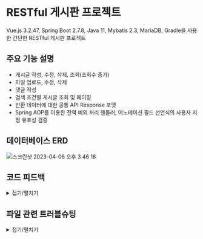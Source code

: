 # RESTful 게시판 프로젝트
Vue.js 3.2.47, Spring Boot 2.7.8, Java 11, Mybatis 2.3, MariaDB, Gradle을 사용한 간단한 RESTful 게시판 프로젝트

## 주요 기능 설명
- 게시글 작성, 수정, 삭제, 조회(조회수 증가)
- 파일 업로드, 수정, 삭제
- 댓글 작성
- 검색 조건별 게시글 조회 및 페이징
- 반환 데이터에 대한 공통 API Response 포맷
- Spring AOP를 이용한 전역 예외 처리 핸들러, 어노테이션 필드 선언식의 사용자 지정 유효성 검증


## 데이터베이스 ERD
![스크린샷 2023-04-06 오후 3 46 18](https://user-images.githubusercontent.com/29126159/230293561-4f4dd289-3f0f-4888-97a2-0b432f8b0da1.jpeg)


## 코드 피드백
<details>
<summary> 접기/펼치기 </summary>

### 2023-03-04 코드 피드백
- DTO 필드에도 주석을 달아줘야 이 변수가 어떤 역할을 하는지 유추할 수 있다.
- 포맷은 보여지는 것에 해당하는 영역이므로 서버는 raw data를 보내주는 게 더 낫다.
- 비즈니스 로직에서 처리하기 전에 이걸 쿼리로 처리할 수 있는지 확인(checkFileExistence() method)
- 파일 수정의 경우에는 서버에서 파일도 삭제하도록 하기
- 데이터는 모두 소중하다. 실제로 DB에서 삭제하는 것이 아니라 boolean처리 등으로 뽑히지 않게만 하고 저장하게 두어야 한다(deletePost() method 부분)
- GlobalExceptionHandler로 전체 예외에 대해 처리할 수 있도록 하자(400을 던지던지, 500을 던지던지 404를 던지던지 하는 경우에 이걸 그대로 톰캣에서 내뱉도록 하지 않고 Handler에서 캐치해서 처리할 수 있도록)
- 컨트롤러에서 ResponseEntity의 Body에 각 DTO를 바로 넣지 않고 CommonResponseDTO에 넣어서 반환(전역 에러처리도 이 Response DTO에 에러를 담아서 반환하는 방식)
- 검색 조건을 추가하게 된다면 PathVariable와 같은 방식으로 검색 조건을 빼야 하는지  쿼리 파라미터로 빼야 하는지 고민하는 게 좋다.
- 비동기를 사용할 때 앞의 메소드가 실행되기 전 밑의 라인이 실행될 수 있다. → promise, await를 사용해서 이를 방지

### 2023-03-11 코드 피드백
- 유효성 검증은 가급적 컨트롤러 혹은 서비스에서 진행하기, Mapper는 별도의 로직을 가져서는 안 됨.
- SQL에서 where delete_flag문이 항상 따라붙는 것을 치우기 위해 View를 사용해보기
- 값이 자주 변하지 않는 데이터의 경우 캐시로 저장할 수 있도록 하기
- 메서드를 작성할 때는 먼저 주석으로 수행할 기능에 대해 작성하고 시작하면 좋다.

### 2023-03-18 코드 피드백
- 현재 에러 처리나 데이터 반환 등 공통 포맷을 적용해서 사용할 때는 어떤 규격에 대해 먼저 시뮬레이션 해 본 뒤 코드를 작성하는 것이 좋다.
ex) 200, 400, 404시 데이터의 포맷은 어떻게?
- CommonResponse에 데이터를 추가할 때 추가할 객체들을 DTO로 묶어서 담지 말고 Map으로 담자.
- 유효성 검증은 Controller에 파라미터를 전달받으면서 수행하는 것이 좋고, 이 외에 수행해야 한다면 그건 서비스 로직에 해당하는지 확인해야 한다(맞지 않는 Role을 강제로 사용하려고 하는 것일수도 있다.)
- 복잡한 기능 단위가 생기게 되는 경우 이를 메소드로 분리해서 코드의 가독성을 지키기
- 파일 삭제 과정 중 오류가 생기게 되는 상황을 고려해야 한다. → 어떻게 결정할 것인지?
- 뷰 컴포넌트는 단위별로 → 반복된다 라고 생각되는 부분들을 대상으로 하면 좋다. 이 때 컴포넌트에 데이터를 넘겨주는 방법은 다음과 같다.
  1. fetch할 방법(메소드)를 넘겨주기
  2. fetch할 데이터를 넘겨주기
- 컴포넌트와 뷰의 구분 라우터에 노출되는지, 노출되지 않는지로 구분지을 수 있다.
</details>  

## 파일 관련 트러블슈팅
<details>
<summary> 접기/펼치기 </summary>

## 파일 등록 에러

에러 메세지:

Failed to convert property value of type 'java.lang.String' to required type 'java.util.List' for property 'file'; nested exception is java.lang.IllegalStateException: Cannot convert value of type 'java.lang.String' to required type 'org.springframework.web.multipart.MultipartFile' for property 'file[0]': no matching editors or conversion strategy found]

자꾸 Vue.js 에서 파일을 FormData에 담고 Content-Type도 multipart/form-data로 설정해서 전송해도
서버의 List<MultipartFile> 필드에 매칭되지 않는다.

원인을 분석해 보니

const files = event.target.files

file.value.push(files[i])

다음과 같은 코드로 작성했을 때, file.value에 대해 로그를 찍어보면

[Object FileList]가 나오게 된다. 즉 file 변수 내에 FileList가 또 존재한다는 말이다.

백엔드 코드는 리스트를 받도록 되어 있지 객체 내에 리스트를 받도록 작성하지 않았기 때문에 매칭되지 않아 오류가 발생하게 된다.

따라서  formData.append(”file”, file.value) 로 전송하는 것이 아니라

```jsx
for ( i = 0 to formData.value.length ) { 
	formData.append(”file”, file.value[i]) 
}
```

와 같이 각각 파일을 append 해 주어야 List<MultipartFile> 형태로 전송된다.

---

<br>

## 파일 등록 후 취소 관련 에러

에러 메세지:

2023-03-31 17:28:36.276 DEBUG 59783 --- [nio-8081-exec-2] o.s.web.method.HandlerMethod : Could not resolve parameter [0] in public com.ebstudy.board.v4.dto.response.CommonApiResponseDTO<?> com.ebstudy.board.v4.controller.CommunityPostController.savePost(com.ebstudy.board.v4.dto.PostDTO) throws java.io.IOException: org.springframework.validation.BeanPropertyBindingResult: 1 errors

Field error in object 'postDTO' on field 'file': rejected value [null]; codes [typeMismatch.postDTO.file,typeMismatch.file,typeMismatch.java.util.List,typeMismatch]; arguments [org.springframework.context.support.DefaultMessageSourceResolvable: codes [postDTO.file,file]; arguments []; default message [file]]; default message [Failed to convert property value of type 'java.lang.String' to required type 'java.util.List' for property 'file'; nested exception is java.lang.IllegalStateException: Cannot convert value of type 'java.lang.String' to required type 'org.springframework.web.multipart.MultipartFile' for property 'file[0]': no matching editors or conversion strategy found]

`BeanPropertyBindingResult` 에러가 발생했다.

자세한 예외를 찾아보니 postDTO 객체의 List<MultipartFile> file 필드가 String 타입의 데이터를 받아서 `typeMismatch` 에러로 인해 유발되었다. 왜 멀쩡한 필드에 String 타입이 들어갔을까?

### 원인

vue.js 페이지에서 등록하는 부분 html코드는 다음과 같다.

```html
<input type="file" @change="addFile(0, *$event*)" name="file">
```

현재 코드에서는 파일을 취소하게 되면 change 이벤트가 발생하여 addFile 메서드를 수행하게 되는데.

파일 등록 취소의 경우를 처리하기 위해 이 때 들어온 값이 존재하지 않으면 null값을 입력해 주도록 작성되어 있다.

때문에 만약 모든 파일을 등록했다 취소한 뒤 게시글을 등록하게 되면 null 값이 들어간 리스트가 보내지게 되고, 이걸 vue.js에서 String으로 처리해서 보내버리기 때문에 오류가 발생하는 것으로 보인다.

### 첫 번째 시도

기존 Thymeleaf는 input태그의 name 속성을 모두 같게 설정하고 아무것도 입력하지 않은 채 전송하면 null값으로 리스트가 전달되는 것을 생각해

```jsx
const emptyFile = new File([], 'emptyFile.txt', { type: 'text/plain' });
```

이와 같이 더미 파일을 null값 대신 추가하는 방식으로 했었지만! **이는 매우 잘못된 행동이다!**

더미 파일이란 것 자체가 서버를 속이기 위한 용도이고, 올바르지 않은 파일을 전달하는 행위이다.

때문에 더미 파일과 같은 방식은 사용해서는 안 된다.

### **그럼** **어떻게 해결해야 하는가?**

내 생각엔 String[] null값을 서버에서 처리할 수 있는 방법이 존재하지 않는다. String[] 타입으로 들어오는 것을 필드에 바인딩되기 전에 가로채서 처리하는 방식과 같은 것은 오버 엔지니어링이라고 생각하기 때문에 프론트에서 애초에 null list를 보내지 않도록 하는 수 밖에는 없겠다.

팀장님께서는 null을 보내도 서버에서 처리할 수 있어야 한다고 하셨는데, 아마 이런 null이 아니라 List<MultipartFile> file 자체가 아무 값도 없는 이런 상황을 가정하셔서 말씀하신게 아닐까 싶다.

### 두 번째 시도

splice()를 사용해서 잘라내는 방법은, 배열의 Length가 지속적으로 줄어들기 때문에 고정된 인덱스를 사용하는 내 코드에서는 사용하기 껄끄럽다.

때문에 null값을 추가는 하되, 이 것을 savePost() 메소드의 FormData 객체에 추가하는 로직에서 null값을 걸러서 추가하는 방식으로 시도할 것이다.

```jsx
const addFile = (number, event) => {  
	const files = event.target.files
	file.value[number] = files[0] || null 
}
```

savePost() 메소드 내부 로직

```jsx

for (let i = 0; i < file.value.length; i++) {  
	if(file.value[i]) {    
		formData.append("file", file.value[i])  
	}
}
```

위와 같이 null 여부를 체크해서 정상 파일이 있을 때만 append하도록 하고, 이외 경우에는 append하지 않도록 함으로써 일부 취소한 케이스를 포함해 모든 파일을 등록했다 취소한 경우에도 정상적으로 빈 값이 전달되도록 하는 데 성공했다.
</details>
